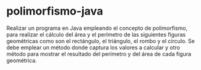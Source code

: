 # polimorfismo-java
Realizar un programa en Java empleando el concepto de polimorfismo, para realizar el cálculo del área y el perímetro de las siguientes figuras geométricas como son el rectángulo, el triángulo, el rombo y el circulo. Se debe emplear un método donde captura los valores a calcular y otro método para mostrar el resultado del perímetro y del área de cada figura geométrica. 
